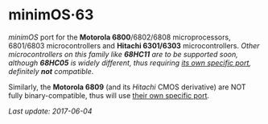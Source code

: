 # minimOS·63

*minimOS* port for the **Motorola 6800**/6802/6808 microprocessors,
6801/6803 microcontrollers and **Hitachi 6301/6303** microcontrollers. *Other microcontrollers
on this family like **68HC11** are to be supported soon, although **68HC05** is widely different, thus requiring
[its own specific port](https://github.com/zuiko21/minimOS/tree/master/ports/05), definitely **not** compatible*.

Similarly, the **Motorola 6809** (and its *Hitachi* CMOS derivative) are NOT fully binary-compatible,
thus will use [their own specific port](https://github.com/zuiko21/minimOS/tree/master/ports/09).


*Last update: 2017-06-04*
